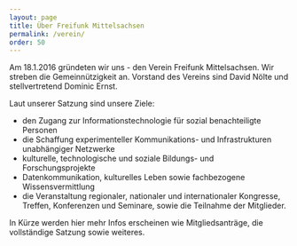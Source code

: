 ```yaml
---
layout: page
title: Über Freifunk Mittelsachsen
permalink: /verein/
order: 50
---
```


Am 18.1.2016 gründeten wir uns - den Verein Freifunk Mittelsachsen.
Wir streben die Gemeinnützigkeit an.
Vorstand des Vereins sind David Nölte und stellvertretend Dominic Ernst.


Laut unserer Satzung sind unsere Ziele:
- den Zugang zur Informationstechnologie für sozial benachteiligte Personen
- die Schaffung experimenteller Kommunikations- und Infrastrukturen unabhängiger Netzwerke
- kulturelle, technologische und soziale Bildungs- und Forschungsprojekte
- Datenkommunikation, kulturelles Leben sowie fachbezogene Wissensvermittlung
- die Veranstaltung regionaler, nationaler und internationaler Kongresse, Treffen, Konferenzen und Seminare, sowie die Teilnahme der Mitglieder.

In Kürze werden hier mehr Infos erscheinen wie Mitgliedsanträge, die vollständige Satzung sowie weiteres.
